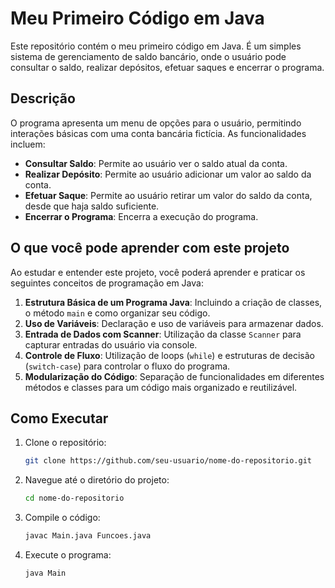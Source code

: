 # Meu Primeiro Código em Java

Este repositório contém o meu primeiro código em Java. É um simples sistema de gerenciamento de saldo bancário, onde o usuário pode consultar o saldo, realizar depósitos, efetuar saques e encerrar o programa.

## Descrição

O programa apresenta um menu de opções para o usuário, permitindo interações básicas com uma conta bancária fictícia. As funcionalidades incluem:

- **Consultar Saldo**: Permite ao usuário ver o saldo atual da conta.
- **Realizar Depósito**: Permite ao usuário adicionar um valor ao saldo da conta.
- **Efetuar Saque**: Permite ao usuário retirar um valor do saldo da conta, desde que haja saldo suficiente.
- **Encerrar o Programa**: Encerra a execução do programa.

## O que você pode aprender com este projeto

Ao estudar e entender este projeto, você poderá aprender e praticar os seguintes conceitos de programação em Java:

1. **Estrutura Básica de um Programa Java**: Incluindo a criação de classes, o método `main` e como organizar seu código.
2. **Uso de Variáveis**: Declaração e uso de variáveis para armazenar dados.
3. **Entrada de Dados com Scanner**: Utilização da classe `Scanner` para capturar entradas do usuário via console.
4. **Controle de Fluxo**: Utilização de loops (`while`) e estruturas de decisão (`switch-case`) para controlar o fluxo do programa.
5. **Modularização do Código**: Separação de funcionalidades em diferentes métodos e classes para um código mais organizado e reutilizável.

## Como Executar

1. Clone o repositório:
    ```bash
    git clone https://github.com/seu-usuario/nome-do-repositorio.git
    ```

2. Navegue até o diretório do projeto:
    ```bash
    cd nome-do-repositorio
    ```

3. Compile o código:
    ```bash
    javac Main.java Funcoes.java
    ```

4. Execute o programa:
    ```bash
    java Main
    ```


